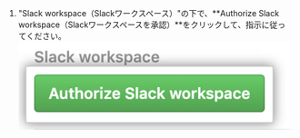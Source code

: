 1. "Slack workspace（Slackワークスペース）"の下で、**Authorize Slack workspace（Slackワークスペースを承認）**をクリックして、指示に従ってください。 ![Slackワークスペースの承認ボタン](/assets/images/help/settings/scheduled-reminders-authorize-slack.png)
